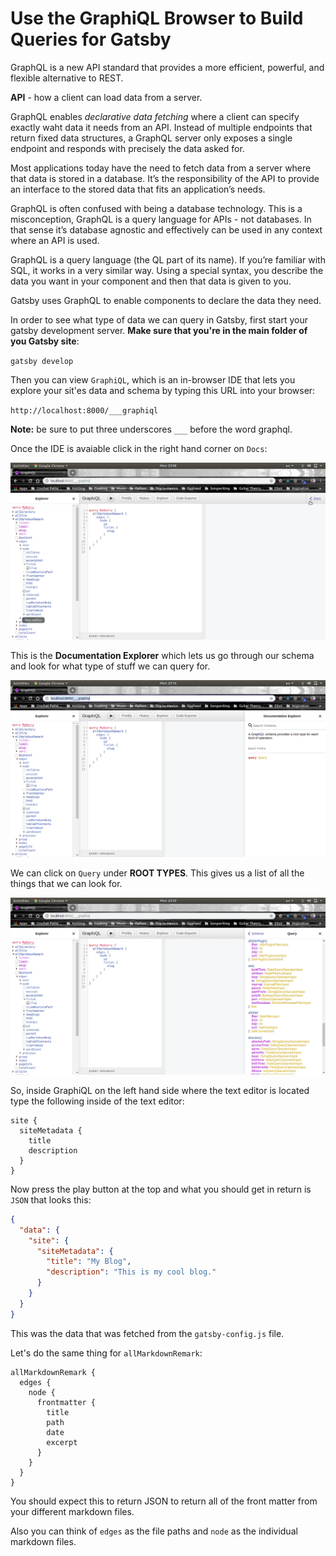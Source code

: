 # Use the GraphiQL Browser to Build Queries for Gatsby

GraphQL is a new API standard that provides a more efficient, powerful, and flexible alternative to REST.

**API** - how a client can load data from a server.

GraphQL enables _declarative data fetching_ where a client can specify exactly waht data it needs from an API. Instead of multiple endpoints that return fixed data structures, a GraphQL server only exposes a single endpoint and responds with precisely the data asked for.

Most applications today have the need to fetch data from a server where that data is stored in a database. It’s the responsibility of the API to provide an interface to the stored data that fits an application’s needs.

GraphQL is often confused with being a database technology. This is a misconception, GraphQL is a query language for APIs - not databases. In that sense it’s database agnostic and effectively can be used in any context where an API is used.

GraphQL is a query language (the QL part of its name). If you’re familiar with SQL, it works in a very similar way. Using a special syntax, you describe the data you want in your component and then that data is given to you.

Gatsby uses GraphQL to enable components to declare the data they need.

In order to see what type of data we can query in Gatsby, first start your gatsby development server. **Make sure that you're in the main folder of you Gatsby site**:

`gatsby develop`

Then you can view `GraphiQL`, which is an in-browser IDE that lets you explore your sit'es data and schema by typing this URL into your browser:

`http://localhost:8000/___graphiql`

**Note:** be sure to put three underscores `___` before the word graphql.

Once the IDE is avaiable click in the right hand corner on `Docs`:

![Tab for Documentation Explorer](../imgs/docs.png)

This is the **Documentation Explorer** which lets us go through our schema and look for what type of stuff we can query for.


![Documentation Explorer](../imgs/documentation-explorer.png)


We can click on `Query` under **ROOT TYPES**. This gives us a list of all the things that we can look for.

![Root Type Query List](imgs/../../imgs/root-type-query-list.png)


So, inside GraphiQL on the left hand side where the text editor is located type the following inside of the text editor:

```
site {
  siteMetadata {
    title
    description
  }
}
```

Now press the play button at the top and what you should get in return is `JSON` that looks this:

```JSON
{
  "data": {
    "site": {
      "siteMetadata": {
        "title": "My Blog",
        "description": "This is my cool blog."
      }
    }
  }
}
```

This was the data that was fetched from the `gatsby-config.js` file.

Let's do the same thing for `allMarkdownRemark`:

```
allMarkdownRemark {
  edges {
    node {
      frontmatter {
        title
        path
        date
        excerpt
      }
    }
  }
}
```

You should expect this to return JSON to return all of the front matter from your different markdown files.

Also you can think of `edges` as the file paths and `node` as the individual markdown files.
